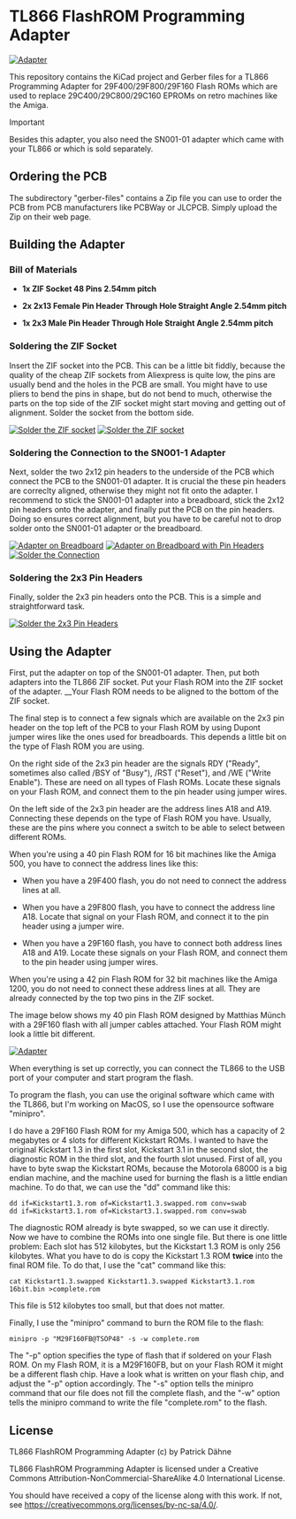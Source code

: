 # TL866 FlashROM Programming Adapter

[![Adapter](images/Adapter.preview.jpg)](images/Adapter.jpg?raw=1)

This repository contains the KiCad project and Gerber files for a TL866
Programming Adapter for 29F400/29F800/29F160 Flash ROMs which are used to
replace 29C400/29C800/29C160 EPROMs on retro machines like the Amiga.

> [!IMPORTANT]
> Besides this adapter, you also need the SN001-01 adapter which came with your
> TL866 or which is sold separately.

## Ordering the PCB

The subdirectory "gerber-files" contains a Zip file you can use to order the PCB
from PCB manufacturers like PCBWay or JLCPCB. Simply upload the Zip on their web
page.

## Building the Adapter

### Bill of Materials

* __1x ZIF Socket 48 Pins 2.54mm pitch__

* __2x 2x13 Female Pin Header Through Hole Straight Angle 2.54mm pitch__

* __1x 2x3 Male Pin Header Through Hole Straight Angle 2.54mm pitch__

### Soldering the ZIF Socket

Insert the ZIF socket into the PCB. This can be a little bit fiddly, because the
quality of the cheap ZIF sockets from Aliexpress is quite low, the pins are
usually bend and the holes in the PCB are small. You might have to use pliers to
bend the pins in shape, but do not bend to much, otherwise the parts on the top
side of the ZIF socket might start moving and getting out of alignment. Solder
the socket from the bottom side.

[![Solder the ZIF socket](images/Solder_ZIF_Socket_top.preview.jpg)](images/Solder_ZIF_Socket_top.jpg?raw=1)
[![Solder the ZIF socket](images/Solder_ZIF_Socket_bottom.preview.jpg)](images/Solder_ZIF_Socket_bottom.jpg?raw=1)

### Soldering the Connection to the SN001-1 Adapter

Next, solder the two 2x12 pin headers to the underside of the PCB which connect
the PCB to the SN001-01 adapter. It is crucial the these pin headers are
correclty aligned, otherwise they might not fit onto the adapter. I recommend to
stick the SN001-01 adapter into a breadboard, stick the 2x12 pin headers onto
the adapter, and finally put the PCB on the pin headers. Doing so ensures
correct alignment, but you have to be careful not to drop solder onto the
SN001-01 adapter or the breadboard.

[![Adapter on Breadboard](images/Adapter_on_Breadboard.preview.jpg)](images/Adapter_on_Breadboard.jpg?raw=1)
[![Adapter on Breadboard with Pin Headers](images/Adapter_on_Breadboard_with_Pin_Headers.preview.jpg)](images/Adapter_on_Breadboard_with_Pin_Headers.jpg?raw=1)
[![Solder the Connection](images/Solder_the_Connection.preview.jpg)](images/Solder_the_Connection.jpg?raw=1)

### Soldering the 2x3 Pin Headers

Finally, solder the 2x3 pin headers onto the PCB. This is a simple and
straightforward task.

[![Solder the 2x3 Pin Headers](images/Solder_the_2x3_Pin_Headers.preview.jpg)](images/Solder_the_2x3_Pin_Headers.jpg?raw=1)

## Using the Adapter

First, put the adapter on top of the SN001-01 adapter. Then, put both adapters
into the TL866 ZIF socket. Put your Flash ROM into the ZIF socket of
the adapter. __Your Flash ROM needs to be aligned to the bottom of the ZIF
socket.

The final step is to connect a few signals which are available on the 2x3 pin
header on the top left of the PCB to your Flash ROM by using Dupont jumper wires
like the ones used for breadboards. This depends a little bit on the type of
Flash ROM you are using.

On the right side of the 2x3 pin header are the signals RDY ("Ready",
sometimes also called /BSY of "Busy"), /RST ("Reset"), and /WE ("Write Enable").
These are need on all types of Flash ROMs. Locate these signals on your Flash
ROM, and connect them to the pin header using jumper wires.

On the left side of the 2x3 pin header are the address lines A18 and A19.
Connecting these depends on the type of Flash ROM you have. Usually, these are
the pins where you connect a switch to be able to select between different
ROMs.

When you're using a 40 pin Flash ROM for 16 bit machines like the Amiga 500,
you have to connect the address lines like this:

* When you have a 29F400 flash, you do not need to connect the address lines
  at all.

* When you have a 29F800 flash, you have to connect the address line A18.
  Locate that signal on your Flash ROM, and connect it to the pin header using
  a jumper wire.

* When you have a 29F160 flash, you have to connect both address lines A18 and
  A19. Locate these signals on your Flash ROM, and connect them to the pin
  header using jumper wires.

When you're using a 42 pin Flash ROM for 32 bit machines like the Amiga 1200,
you do not need to connect these address lines at all. They are already
connected by the top two pins in the ZIF socket.

The image below shows my 40 pin Flash ROM designed by Matthias Münch with a
29F160 flash with all jumper cables attached. Your Flash ROM might look a little
bit different.

[![Adapter](images/Adapter.preview.jpg)](images/Adapter.jpg?raw=1)

When everything is set up correctly, you can connect the TL866 to the USB port
of your computer and start program the flash.

To program the flash, you can use the original software which came with the
TL866, but I'm working on MacOS, so I use the opensource software "minipro".

I do have a 29F160 Flash ROM for my Amiga 500, which has a capacity of 2
megabytes or 4 slots for different Kickstart ROMs. I wanted to have the original
Kickstart 1.3 in the first slot, Kickstart 3.1 in the second slot, the
diagnostic ROM in the third slot, and the fourth slot unused. First of all, you
have to byte swap the Kickstart ROMs, because the Motorola 68000 is a big endian
machine, and the machine used for burning the flash is a little endian machine.
To do that, we can use the "dd" command like this:

```
dd if=Kickstart1.3.rom of=Kickstart1.3.swapped.rom conv=swab
dd if=Kickstart3.1.rom of=Kickstart3.1.swapped.rom conv=swab
```

The diagnostic ROM already is byte swapped, so we can use it directly. Now we
have to combine the ROMs into one single file. But there is one little problem:
Each slot has 512 kilobytes, but the Kickstart 1.3 ROM is only 256 kilobytes.
What you have to do is copy the Kickstart 1.3 ROM __twice__ into the final ROM
file. To do that, I use the "cat" command like this:

```
cat Kickstart1.3.swapped Kickstart1.3.swapped Kickstart3.1.rom 16bit.bin >complete.rom
```

This file is 512 kilobytes too small, but that does not matter.

Finally, I use the "minipro" command to burn the ROM file to the flash:

```
minipro -p "M29F160FB@TSOP48" -s -w complete.rom
```

The "-p" option specifies the type of flash that if soldered on your Flash ROM.
On my Flash ROM, it is a M29F160FB, but on your Flash ROM it might be a
different flash chip. Have a look what is written on your flash chip, and
adjust the "-p" option accordingly. The "-s" option tells the minipro command
that our file does not fill the complete flash, and the "-w" option tells the
minipro command to write the file "complete.rom" to the flash.

## License

TL866 FlashROM Programming Adapter (c) by Patrick Dähne

TL866 FlashROM Programming Adapter is licensed under a
Creative Commons Attribution-NonCommercial-ShareAlike 4.0 International License.

You should have received a copy of the license along with this
work. If not, see <https://creativecommons.org/licenses/by-nc-sa/4.0/>.
